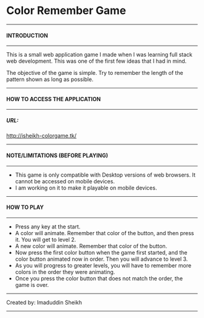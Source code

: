 # Color Remember Game
************************************************************
#### INTRODUCTION
************************************************************

This is a small web application game I made when I was
learning full stack web development. This was one of the
first few ideas that I had in mind.

The objective of the game is simple. Try to remember the
length of the pattern shown as long as possible.

**********************************************************
#### HOW TO ACCESS THE APPLICATION
**********************************************************

##### URL: 
http://isheikh-colorgame.tk/

************************************************************
#### NOTE/LIMITATIONS (BEFORE PLAYING)
************************************************************

- This game is only compatible with Desktop versions of web
browsers. It cannot be accessed on mobile devices.
- I am working on it to make it playable on mobile devices.

************************************************************
#### HOW TO PLAY
************************************************************

- Press any key at the start.
- A color will animate. Remember that color of the button,
and then press it. You will get to level 2.
- A new color will animate. Remember that color of the
button.
- Now press the first color button when the game first 
started, and the color button animated now in order. Then
you will advance to level 3.
-  As you will progress to greater levels, you will have
to remember more colors in the order they were animating.
- Once you press the color button that does not match the
order, the game is over.

************************************************************
Created by: Imaduddin Sheikh
************************************************************
